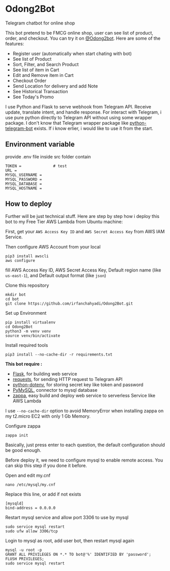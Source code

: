 # Odong2Bot
Telegram chatbot for online shop

This bot pretend to be FMCG online shop, user can see list of product, order, and checkout.
You can try it on [@Odong2bot](https://t.me/Odong2bot).
Here are some of the features:
- Register user (automatically when start chating with bot)
- See list of Product
- Sort, Filter, and Search Product
- See list of item in Cart
- Edit and Remove item in Cart
- Checkout Order
- Send Location for delivery and add Note
- See Historical Transaction
- See Today's Promo

I use Python and Flask to serve webhook from Telegram API. Receive update, translate intent, and handle response.
For interact with Telegram, i use pure python directly to Telegram API without using some wrapper package.
I don't know that Telegram wrapper package like [python-telegram-bot](https://github.com/python-telegram-bot/python-telegram-bot) exists. If i know erlier, i would like to use it from the start.


## Environment variable
provide .env file inside src folder contain
```
TOKEN =              # test
URL = 
MYSQL_USERNAME = 
MYSQL_PASSWORD = 
MYSQL_DATABASE = 
MYSQL_HOSTNAME = 
```



## How to deploy
Further will be just technical stuff.
Here are step by step how i deploy this bot to my Free Tier AWS Lambda from Ubuntu machine:

First, get your `AWS Access Key ID` and `AWS Secret Access Key` from AWS IAM Service.

Then configure AWS Account from your local
```
pip3 install awscli
aws configure
```
fill AWS Access Key ID, AWS Secret Access Key, Default region name (like `us-east-1`), and Default output format (like `json`)

Clone this repository
```
mkdir bot
cd bot
git clone https://github.com/irfanchahyadi/Odong2Bot.git
```

Set up Environment
```
pip install virtualenv
cd Odong2Bot
python3 -m venv venv
source venv/bin/activate
```

Install required tools
```
pip3 install --no-cache-dir -r requirements.txt
```
**This bot require :**
- [Flask](https://github.com/pallets/flask), for building web service
- [requests](https://github.com/psf/requests), for sending HTTP request to Telegram API
- [python-dotenv](https://github.com/theskumar/python-dotenv), for storing secret key like token and password
- [PyMySQL](https://github.com/PyMySQL/PyMySQL), connector to mysql database
- [zappa](https://github.com/Miserlou/Zappa), easy build and deploy web service to serverless Service like AWS Lambda

I use `--no-cache-dir` option to avoid MemoryError when installing zappa on my t2.micro EC2 with only 1 Gb Memory.

Configure zappa
```
zappa init
```
Basically, just press enter to each question, the default configuration should be good enough.

Before  deploy it, we need to configure mysql to enable remote access. You can skip this step if you done it before.

Open and edit my.cnf
```
nano /etc/mysql/my.cnf
```

Replace this line, or add if not exists
```
[mysqld]
bind-address = 0.0.0.0
```

Restart mysql service and allow port 3306 to use by mysql
```
sudo service mysql restart
sudo ufw allow 3306/tcp
```

Login to mysql as root, add user bot, then restart mysql again
```
mysql -u root -p
GRANT ALL PRIVILEGES ON *.* TO bot@'%' IDENTIFIED BY 'password';
FLUSH PRIVILEGES;
sudo service mysql restart
```
